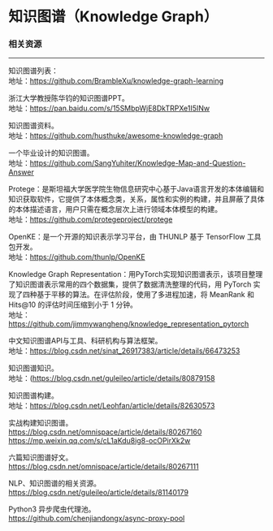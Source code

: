# 知识图谱（Knowledge Graph）
### 相关资源
---

知识图谱列表：</br>
地址：https://github.com/BrambleXu/knowledge-graph-learning

浙江大学教授陈华钧的知识图谱PPT。</br>
地址：https://pan.baidu.com/s/15SMbpWjE8DkTRPXe1I5INw

知识图谱资料。</br>
地址：https://github.com/husthuke/awesome-knowledge-graph

一个毕业设计的知识图谱。</br>
地址：https://github.com/SangYuhiter/Knowledge-Map-and-Question-Answer

Protege：是斯坦福大学医学院生物信息研究中心基于Java语言开发的本体编辑和知识获取软件，它提供了本体概念类，关系，属性和实例的构建，并且屏蔽了具体的本体描述语言，用户只需在概念层次上进行领域本体模型的构建。</br> 
地址：https://github.com/protegeproject/protege

OpenKE：是一个开源的知识表示学习平台，由 THUNLP 基于 TensorFlow 工具包开发。</br>
地址：https://github.com/thunlp/OpenKE

Knowledge Graph Representation：用PyTorch实现知识图谱表示，该项目整理了知识图谱表示常用的四个数据集，提供了数据清洗整理的代码，用 PyTorch 实现了四种基于平移的算法。在评估阶段，使用了多进程加速，将 MeanRank 和 Hits@10 的评估时间压缩到小于 1 分钟。</br>
地址：https://github.com/jimmywangheng/knowledge_representation_pytorch

中文知识图谱API与工具、科研机构与算法框架。</br>
地址：https://blog.csdn.net/sinat_26917383/article/details/66473253

知识图谱知识。</br>
地址：(https://blog.csdn.net/guleileo/article/details/80879158

知识图谱构建。</br>
地址：https://blog.csdn.net/Leohfan/article/details/82630573

实战构建知识图谱。</br>
https://blog.csdn.net/omnispace/article/details/80267160</br>
https://mp.weixin.qq.com/s/cL1aKdu8ig8-ocOPirXk2w

六篇知识图谱好文。</br>
https://blog.csdn.net/omnispace/article/details/80267111

NLP、知识图谱的相关资源。</br>
https://blog.csdn.net/guleileo/article/details/81140179

Python3 异步爬虫代理池。</br>
https://github.com/chenjiandongx/async-proxy-pool
